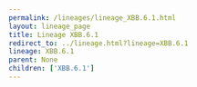 ```yaml
---
permalink: /lineages/lineage_XBB.6.1.html
layout: lineage_page
title: Lineage XBB.6.1
redirect_to: ../lineage.html?lineage=XBB.6.1
lineage: XBB.6.1
parent: None
children: ['XBB.6.1']
---
```

